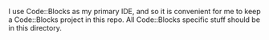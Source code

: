I use Code::Blocks as my primary IDE, and so it is convenient for me to keep a Code::Blocks project in this repo. All Code::Blocks specific stuff should be in this directory.
